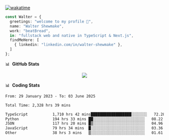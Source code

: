 [![wakatime](https://wakatime.com/badge/user/633611a5-2410-4a66-96ad-ce6a6df384d0.svg)](https://wakatime.com/@633611a5-2410-4a66-96ad-ce6a6df384d0)

```ts
const Walter = {
  greetings: "welcome to my profile 👋",
  name: "Walter Shewmake",
  work: "beatBread",
  in: "fullstack web and native in TypeScript & Next.js",
  findMeHere: [
    { linkedin: "linkedin.com/in/walter-shewmake" },
  ]
};
```

📊 &nbsp;**GitHub Stats**

<p align="center">
<img src="https://streak-stats.demolab.com?user=waltershewmake&theme=monokai&short_numbers=true)](https://git.io/streak-stats" />
</p>

📊 &nbsp;**Coding Stats**

<!--![Wwakatime stats](https://github-readme-stats.vercel.app/api/wakatime?username=waltershewmake&hide_title=true&hide_border=true&langs_count=5&bg_color=00000000&text_color=777)-->


<!--START_SECTION:waka-->

```txt
From: 29 January 2023 - To: 03 June 2025

Total Time: 2,328 hrs 39 mins

TypeScript           1,710 hrs 42 mins██████████████████░░░░░░░   72.28 %
Python               194 hrs 33 mins ██░░░░░░░░░░░░░░░░░░░░░░░   08.22 %
JSON                 117 hrs 20 mins █▒░░░░░░░░░░░░░░░░░░░░░░░   04.96 %
JavaScript           79 hrs 34 mins  █░░░░░░░░░░░░░░░░░░░░░░░░   03.36 %
Other                38 hrs 3 mins   ▒░░░░░░░░░░░░░░░░░░░░░░░░   01.61 %
```

<!--END_SECTION:waka-->
